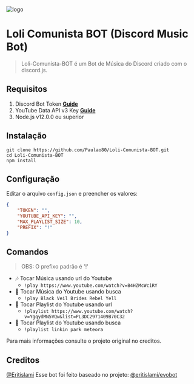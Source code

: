 ![logo](https://imgur.com/ybggtaI)﻿

 # Loli Comunista BOT (Discord Music Bot)
 > Loli-Comunista-BOT é um Bot de Música do Discord criado com o discord.js.
 
## Requisitos

1. Discord Bot Token **[Guide](https://discordjs.guide/preparations/setting-up-a-bot-application.html#creating-your-bot)**
2. YouTube Data API v3 Key **[Guide](https://developers.google.com/youtube/v3/getting-started)**
3. Node.js v12.0.0 ou superior

## Instalação

```
git clone https://github.com/Paulao80/Loli-Comunista-BOT.git
cd Loli-Comunista-BOT
npm install
```

## Configuração

Editar o arquivo `config.json` e preencher os valores:

```json
{
	"TOKEN": "",
	"YOUTUBE_API_KEY": "",
	"MAX_PLAYLIST_SIZE": 10,
	"PREFIX": "!"
}
```

## Comandos

>OBS: O prefixo padrão é '!'

* 🎶 Tocar Música usando url do Youtube 
  * `!play https://www.youtube.com/watch?v=B4HZMcWciRY`
* 🔎 Tocar Música do Youtube usando busca
  * `!play Black Veil Brides Rebel Yell`
* 📃 Tocar Playlist do Youtube usando url
  * `!playlist https://www.youtube.com/watch?v=YgqydMN5VQw&list=PL3DC2971409B70C32`
* 🔎 Tocar Playlist do Youtube usando busca
  * `!playlist linkin park meteora`
  
Para mais informações consulte o projeto original no creditos.
  
## Creditos

[@Eritislami](https://github.com/eritislami) Esse bot foi feito baseado no projeto: [@eritislami/evobot](https://github.com/eritislami/evobot)
